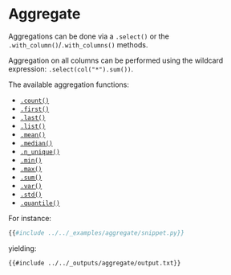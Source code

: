 # Aggregate

Aggregations can be done via a `.select()` or the `.with_column()`/`.with_columns()`
methods.

Aggregation on all columns can be performed using the wildcard expression:
`.select(col("*").sum())`.

The available aggregation functions:

- [`.count()`](POLARS_PY_REF_GUIDE/lazy/index.html#polars.lazy.Expr.count)
- [`.first()`](POLARS_PY_REF_GUIDE/lazy/index.html#polars.lazy.Expr.first)
- [`.last()`](POLARS_PY_REF_GUIDE/lazy/index.html#polars.lazy.Expr.last)
- [`.list()`](POLARS_PY_REF_GUIDE/lazy/index.html#polars.lazy.Expr.list)
- [`.mean()`](POLARS_PY_REF_GUIDE/lazy/index.html#polars.lazy.Expr.mean)
- [`.median()`](POLARS_PY_REF_GUIDE/lazy/index.html#polars.lazy.Expr.median)
- [`.n_unique()`](POLARS_PY_REF_GUIDE/lazy/index.html#polars.lazy.Expr.n_unique)
- [`.min()`](POLARS_PY_REF_GUIDE/lazy/index.html#polars.lazy.Expr.min)
- [`.max()`](POLARS_PY_REF_GUIDE/lazy/index.html#polars.lazy.Expr.max)
- [`.sum()`](POLARS_PY_REF_GUIDE/lazy/index.html#polars.lazy.Expr.sum)
- [`.var()`](POLARS_PY_REF_GUIDE/lazy/index.html#polars.lazy.Expr.var)
- [`.std()`](POLARS_PY_REF_GUIDE/lazy/lazy/index.html#polars.lazy.Expr.std)
- [`.quantile()`](POLARS_PY_REF_GUIDE/lazy/index.html#polars.lazy.LazyFrame.quantile)

For instance:

```python
{{#include ../../_examples/aggregate/snippet.py}}
```

yielding:

```text
{{#include ../../_outputs/aggregate/output.txt}}
```
